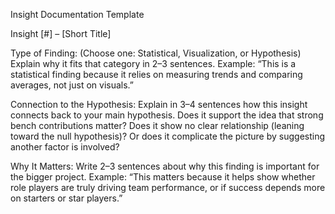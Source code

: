 Insight Documentation Template

Insight [#] – [Short Title]

Type of Finding:
(Choose one: Statistical, Visualization, or Hypothesis)
Explain why it fits that category in 2–3 sentences. Example: “This is a statistical finding because it relies on measuring trends and comparing averages, not just on visuals.”

Connection to the Hypothesis:
Explain in 3–4 sentences how this insight connects back to your main hypothesis. Does it support the idea that strong bench contributions matter? Does it show no clear relationship (leaning toward the null hypothesis)? Or does it complicate the picture by suggesting another factor is involved?

Why It Matters:
Write 2–3 sentences about why this finding is important for the bigger project. Example: “This matters because it helps show whether role players are truly driving team performance, or if success depends more on starters or star players.”